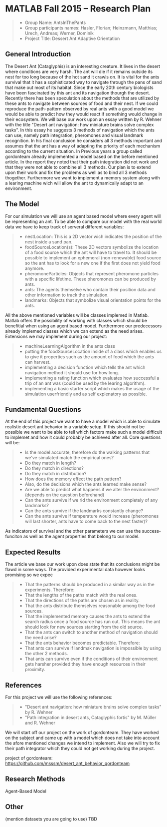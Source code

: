 # MATLAB Fall 2015 – Research Plan

> * Group Name: AntsInThePants
> * Group participants names: Hasler, Florian; Heinzmann, Matthias; Urech, Andreas; Werner, Dominik
> * Project Title: Dessert Ant Adaptive Orientation

## General Introduction

The Desert Ant (Cataglyphis) is an interesting creature. It lives in the desert where conditions are very harsh. The ant will die if it remains outside its nest for too long because of the hot sand it crawls on. It is vital for the ants survival that it has a sophisticated way to navigate through the pans of sand that make out most of its habitat. Since the early 20th century biologists have been fascinated by this ant and its navigation thourgh the desert. Recently there has been speculation about the methods that are utilized by these ants to navigate between sources of food and their nest. If we could reproduce the path-pattern observed by real ants with a good model we would be able to predict how they would react if something would change in their ecosystem.
We will base our work upon an essay written by R. Wehner with the title "Desert ant navigation: how miniature brains solve complex tasks". In this essay he suggests 3 methods of navigation which the ants can use, namely path integration, pheromones and visual landmark recognition. In his final conclusion he considers all 3 methods important and assumes that the ant has a way of adapting the priority of each mechanism according to the current situation.
In Previous years a group called gordonteam already implemented a model based on the before mentioned article. In the report they noted that their path integration did not work and that they were not able to combine all 3 methods. Our plan is to extend upon their work and fix the problems as well as to bind all 3 methods thogether. Furthermore we want to implement a memory system along with a learing machine wich will allow the ant to dynamically adapt to an environment.

## The Model

For our simulation we will use an agent based model where every agent will be representing an ant. To be able to compare our model with the real world data we have to keep track of serveral different variables:
> * nestLocation: This is a 2D vector wich indicates the position of the nest inside a sand pan.
> * foodSourceLocation(s): These 2D vectors symbolize the location of a food source which the ant will have to travel to. It should be possible to implement an ephemeral (non-renewable) food source so the ant has to look for a new one if the first does not yield food anymore.
> * pheromoneParticles: Objects that represent pheromone particles with a specific lifetime. These pheromones can be produced by ants.
> * ants: The agents themselve who contain their position data and other information to track the simulation.
> * landmarks: Objects that symbolize visual orientation points for the ants.

All the above mentioned variables will be classes implemed in Matlab. Matlab offers the possibility of working with classes which should be benefitial when using an agent based model. Furthermore our predecessors already implemed classes which we can extend as the need arises.
Extensions we may implement during our project:
> * machineLearningAlgorithm in the ants class
> * putting the foodSourceLocation inside of a class which enables us to give it properties such as the amount of food which the ants can harvest.
> * implementing a decision function which tells the ant which navigation method it should use for how long.
> * implementing a rating function which evaluates how successful a trip of an ant was (could be used by the learing algorithm).
> * implementing a basic starter script which makes the usage of the simulation userfriendly and as self explenatory as possible.

## Fundamental Questions

At the end of this project we want to have a model which is able to simulate realistic desert ant behavior in a variable setup. If this should not be possible we want to be able to tell which factors make such a model difficult to implemet and how it could probably be achieved after all.
Core questions will be:
> * Is the model accurate, therefore do the walking patterns that we've simulated match the empirical ones?
>  * Do they match in length?
>  * Do they match in directions?
>  * Do they match in distribution?
>  * How does the memory effect the path pattern?
>  * Also, do the decisions which the ants learned make sense?
> * Are we able to predict what happens if we alter the environment? (depends on the question beforehand)
>  * Can the ants survive if we rid the environment completely of any landmarks?
>  * Can the ants survive if the landmarks constantly change?
>  * Can the ants survive if temperature would increase (pheromones will last shorter, ants have to come back to the nest faster)?

As indicators of survival and the other parameters we can use the success-funciton as well as the agent properties that belong to our model.

## Expected Results

The article we base our work upon does state that its conclusions might be flawd in some ways. The provided experimental data however looks promising so we expec

> * That the patterns should be produced in a similar way as in the experiments. Therefore:
>  * That the lengths of the paths match with the real ones.
>  * That the directions of the paths are chosen as in reality.
>  * That the ants distribute themselves reasonable among the food sources.
>  * That the implemented memory causes the ants to extend the search radius once a food source has run out. This means the ant should look for new sources starting from the old source.
>  * That the ants can switch to another method of navigation should the need arise?
> * That the ants behavior becomes predictable. Therefore:
>  * That ants can survive if landmak navigation is impossible by using the other 2 methods.
>  * That ants can survive even if the conditions of their environment gets harsher provided they have enough resources in their proximity.

## References 

For this project we will use the following references:
> * "Desert ant navigation: how miniature brains solve complex tasks" by R. Wehner
> * "Path integration in desert ants, Cataglyphis fortis" by M. Müller and R. Wehner

We will start off our project on the work of gordonteam. They have worked on the subject and came up with a model which does not take into account the afore mentioned changes we intend to implement. Also we will try to fix their path integrator which they could not get working during the project.

project of gordonteam: https://github.com/msssm/desert_ant_behavior_gordonteam

## Research Methods

Agent-Based Model


## Other

(mention datasets you are going to use) TBD
